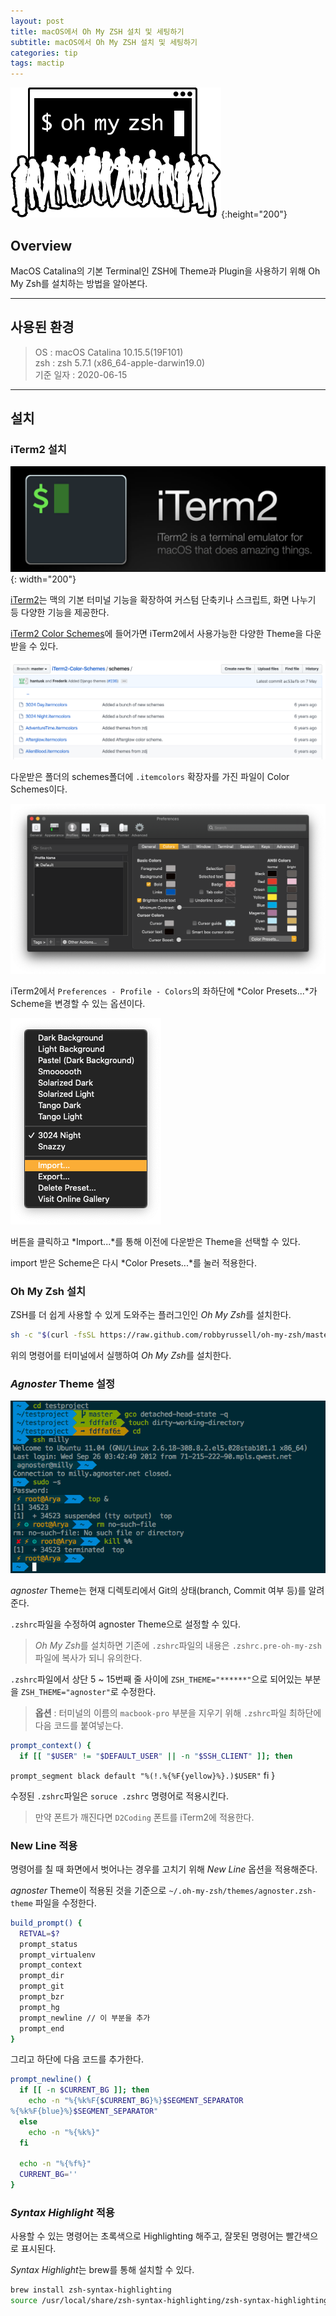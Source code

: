 ```yaml
---
layout: post
title: macOS에서 Oh My ZSH 설치 및 세팅하기
subtitle: macOS에서 Oh My ZSH 설치 및 세팅하기
categories: tip
tags: mactip
---
```


![zsh-logo](/assets/img/logo/zsh-logo.png){:height="200"}

## Overview

MacOS Catalina의 기본 Terminal인 ZSH에 Theme과 Plugin을 사용하기 위해 Oh My Zsh를 설치하는 방법을 알아본다.

***

## 사용된 환경

> OS : macOS Catalina 10.15.5(19F101)  
> zsh : zsh 5.7.1 (x86_64-apple-darwin19.0)  
> 기준 일자 : 2020-06-15  

***

## 설치

### iTerm2 설치

![iterm-img](/assets/img/tip/mactip/zsh/iterm.png){: width="200"}

[iTerm2](https://www.iterm2.com/)는 맥의 기본 터미널 기능을 확장하여 커스텀 단축키나 스크립트, 화면 나누기 등 다양한 기능을 제공한다.

[iTerm2 Color Schemes](https://github.com/mbadolato/iTerm2-Color-Schemes)에 들어가면 iTerm2에서 사용가능한 다양한 Theme을 다운받을 수 있다.

![iterm-schemes-img](/assets/img/tip/mactip/zsh/iterm-schemes.png)

다운받은 폴더의 schemes폴더에 `.itemcolors` 확장자를 가진 파일이 Color Schemes이다.

![iterm-pref-01](/assets/img/tip/mactip/zsh/iterm-pref-01.png)

iTerm2에서 `Preferences - Profile - Colors`의 좌하단에 *Color Presets...*가 Scheme을 변경할 수 있는 옵션이다.

![iterm-pref-02](/assets/img/tip/mactip/zsh/iterm-pref-02.png)

버튼을 클릭하고 *Import...*를 통해 이전에 다운받은 Theme을 선택할 수 있다.

import 받은 Scheme은 다시 *Color Presets...*를 눌러 적용한다.

### Oh My Zsh 설치
ZSH를 더 쉽게 사용할 수 있게 도와주는 플러그인인 *Oh My Zsh*를 설치한다.

```zsh
sh -c "$(curl -fsSL https://raw.github.com/robbyrussell/oh-my-zsh/master/tools/install.sh)"
```

위의 명령어를 터미널에서 실행하여 *Oh My Zsh*를 설치한다.

### *Agnoster* Theme 설정

![agnoster](/assets/img/tip/mactip/zsh/agnoster.png)

*agnoster* Theme는 현재 디렉토리에서 Git의 상태(branch, Commit 여부 등)를 알려준다.

`.zshrc`파일을 수정하여 agnoster Theme으로 설정할 수 있다.

> *Oh My Zsh*를 설치하면 기존에 `.zshrc`파일의 내용은 `.zshrc.pre-oh-my-zsh`파일에 복사가 되니 유의한다.  

`.zshrc`파일에서 상단 5 ~ 15번째 줄 사이에 `ZSH_THEME="******"`으로 되어있는 부분을 `ZSH_THEME="agnoster"`로 수정한다.

> **옵션** : 터미널의 이름의 `macbook-pro` 부분을 지우기 위해 `.zshrc`파일 최하단에 다음 코드를 붙여넣는다. 

```zsh
prompt_context() {
  if [[ "$USER" != "$DEFAULT_USER" || -n "$SSH_CLIENT" ]]; then
```
`prompt_segment black default "%(!.%{%F{yellow}%}.)$USER"`
  fi
}


수정된 `.zshrc`파일은 `soruce .zshrc` 명령어로 적용시킨다.

> 만약 폰트가 깨진다면 `D2Coding` 폰트를 iTerm2에 적용한다.

### New Line 적용

명령어를 칠 때 화면에서 벗어나는 경우를 고치기 위해 *New Line* 옵션을 적용해준다.

*agnoster* Theme이 적용된 것을 기준으로 `~/.oh-my-zsh/themes/agnoster.zsh-theme` 파일을 수정한다.

```zsh
build_prompt() {
  RETVAL=$?
  prompt_status
  prompt_virtualenv
  prompt_context
  prompt_dir
  prompt_git
  prompt_bzr
  prompt_hg
  prompt_newline // 이 부분을 추가
  prompt_end
}
```

그리고 하단에 다음 코드를 추가한다.

```zsh
prompt_newline() {
  if [[ -n $CURRENT_BG ]]; then
    echo -n "%{%k%F{$CURRENT_BG}%}$SEGMENT_SEPARATOR
%{%k%F{blue}%}$SEGMENT_SEPARATOR"
  else
    echo -n "%{%k%}"
  fi

  echo -n "%{%f%}"
  CURRENT_BG=''
}
```

### *Syntax Highlight* 적용

사용할 수 있는 명령어는 초록색으로 Highlighting 해주고, 잘못된 명령어는 빨간색으로 표시된다.

*Syntax Highlight*는 brew를 통해 설치할 수 있다.

```zsh
brew install zsh-syntax-highlighting
source /usr/local/share/zsh-syntax-highlighting/zsh-syntax-highlighting.zsh
```

